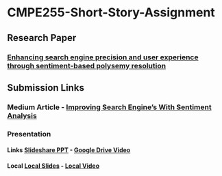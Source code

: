 # CMPE255-Short-Story-Assignment

## Research Paper
### [Enhancing search engine precision and user experience through sentiment-based polysemy resolution](https://arxiv.org/abs/2311.01895)

## Submission Links
### Medium Article - [Improving Search Engine’s With Sentiment Analysis](https://medium.com/@sjkchang/improving-search-engines-with-sentiment-analysis-6ae383e496d1)
### Presentation 
#### Links [Slideshare PPT](https://www.slideshare.net/sjkchang/short-story-slidespdf) - [Google Drive Video](https://drive.google.com/file/d/10ll0S4OoIkC5zPGupU3M34ugqZr5FT8y/view?usp=sharing)
#### Local [Local Slides](https://github.com/sjkchang/CMPE255-Short-Story-Assignment/blob/master/Short%20Story%20Slides.pdf) - [Local Video](https://github.com/sjkchang/CMPE255-Short-Story-Assignment/blob/master/short-story-presentation.mp4)


